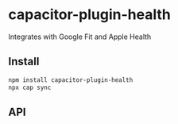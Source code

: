 # capacitor-plugin-health

Integrates with Google Fit and Apple Health

## Install

```bash
npm install capacitor-plugin-health
npx cap sync
```

## API

<docgen-index></docgen-index>

<docgen-api>
<!-- run docgen to generate docs from the source -->
<!-- More info: https://github.com/ionic-team/capacitor-docgen -->
</docgen-api>
